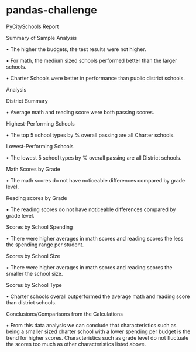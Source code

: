 # pandas-challenge
PyCitySchools Report


Summary of Sample Analysis

•	The higher the budgets, the test results were not higher.

•	For math, the medium sized schools performed better than the larger schools.

•	Charter Schools were better in performance than public district schools.


Analysis


District Summary

•	Average math and reading score were both passing scores.


Highest-Performing Schools

•	The top 5 school types by % overall passing are all Charter schools.


Lowest-Performing Schools

•	The lowest 5 school types by % overall passing are all District schools.


Math Scores by Grade

•	The math scores do not have noticeable differences compared by grade level.


Reading scores by Grade

•	The reading scores do not have noticeable differences compared by grade level.


Scores by School Spending

•	There were higher averages in math scores and reading scores the less the spending range per student.


Scores by School Size

•	There were higher averages in math scores and reading scores the smaller the school size.


Scores by School Type

•	Charter schools overall outperformed the average math and reading score than district schools.


Conclusions/Comparisons from the Calculations

•	From this data analysis we can conclude that characteristics such as being a smaller sized charter school with a lower spending per budget is the trend for higher scores. Characteristics such as grade level do not fluctuate the scores too much as other characteristics listed above.  
